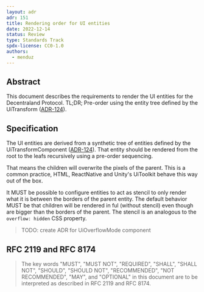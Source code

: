 ```yaml
---
layout: adr
adr: 151
title: Rendering order for UI entities
date: 2022-12-14
status: Review
type: Standards Track
spdx-license: CC0-1.0
authors:
  - menduz
---
```


## Abstract

This document describes the requirements to render the UI entities for the Decentraland Protocol. TL;DR; Pre-order using the entity tree defined by the UiTransform ([ADR-124](/adr/ADR-124)).

## Specification

The UI entities are derived from a synthetic tree of entities defined by the UiTransformComponent ([ADR-124](/adr/ADR-124)). That entity should be rendered from the root to the leafs recursively using a pre-order sequencing.

That means the children will overwrite the pixels of the parent. This is a common practice, HTML, ReactNative and Unity's UiToolkit behave this way out of the box.

It MUST be possible to configure entities to act as stencil to only render what it is between the borders of the parent entity. The default behavior MUST be that children will be rendered in ful (without stencil) even though are bigger than the borders of the parent. The stencil is an analogous to the `overflow: hidden` CSS property.

> TODO: create ADR for UiOverflowMode component

## RFC 2119 and RFC 8174

> The key words "MUST", "MUST NOT", "REQUIRED", "SHALL", "SHALL NOT", "SHOULD", "SHOULD NOT", "RECOMMENDED", "NOT RECOMMENDED", "MAY", and "OPTIONAL" in this document are to be interpreted as described in RFC 2119 and RFC 8174.
